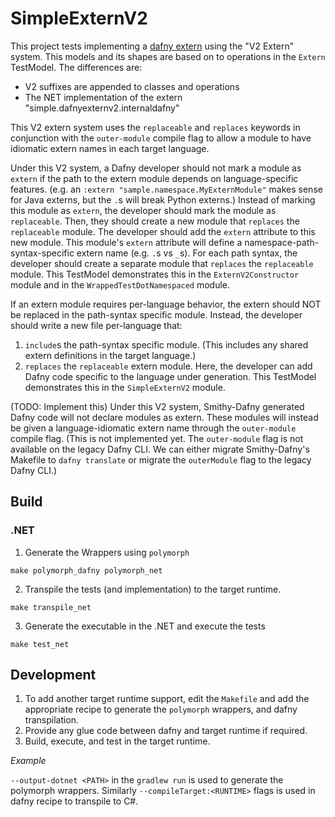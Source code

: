 # SimpleExternV2

This project tests implementing a [dafny extern](https://homepage.cs.uiowa.edu/~tinelli/classes/181/Papers/dafny-reference.pdf#15) using the "V2 Extern" system.
This models and its shapes are based on to operations in the `Extern` TestModel. The differences are:
* V2 suffixes are appended to classes and operations
* The NET implementation of the extern "simple.dafnyexternv2.internaldafny"

This V2 extern system uses the `replaceable` and `replaces` keywords in conjunction with the `outer-module` compile flag to allow a module to have idiomatic extern names in each target language.

Under this V2 system, a Dafny developer should not mark a module as `extern` if the path to the extern module depends on language-specific features. (e.g. an `:extern "sample.namespace.MyExternModule"` makes sense for Java externs, but the `.`s will break Python externs.)
Instead of marking this module as `extern`, the developer should mark the module as `replaceable`.
Then, they should create a new module that `replaces` the `replaceable` module.
The developer should add the `extern` attribute to this new module.
This module's `extern` attribute will define a namespace-path-syntax-specific extern name (e.g. `.`s vs `_`s).
For each path syntax, the developer should create a separate module that `replaces` the `replaceable` module.
This TestModel demonstrates this in the `ExternV2Constructor` module and in the `WrappedTestDotNamespaced` module.

If an extern module requires per-language behavior, the extern should NOT be replaced in the path-syntax specific module.
Instead, the developer should write a new file per-language that:
1. `include`s the path-syntax specific module. (This includes any shared extern definitions in the target language.)
2. `replaces` the `replaceable` extern module. Here, the developer can add Dafny code specific to the language under generation.
   This TestModel demonstrates this in the `SimpleExternV2` module.

(TODO: Implement this)
Under this V2 system, Smithy-Dafny generated Dafny code will not declare modules as extern.
These modules will instead be given a language-idiomatic extern name through the `outer-module` compile flag.
(This is not implemented yet. The `outer-module` flag is not available on the legacy Dafny CLI. We can either migrate Smithy-Dafny's Makefile to `dafny translate` or migrate the `outerModule` flag to the legacy Dafny CLI.)

## Build
### .NET
1. Generate the Wrappers using `polymorph`
```
make polymorph_dafny polymorph_net
```

2. Transpile the tests (and implementation) to the target runtime.
```
make transpile_net
```

3. Generate the executable in the .NET and execute the tests
```
make test_net
```

## Development
1. To add another target runtime support, edit the `Makefile` and add the appropriate recipe to generate the `polymorph` wrappers, and dafny transpilation.
2. Provide any glue code between dafny and target runtime if required.
3. Build, execute, and test in the target runtime.

*Example*

`--output-dotnet <PATH>` in the `gradlew run` is used to generate the polymorph wrappers. Similarly `--compileTarget:<RUNTIME>` flags is used in dafny recipe to transpile to C#.
